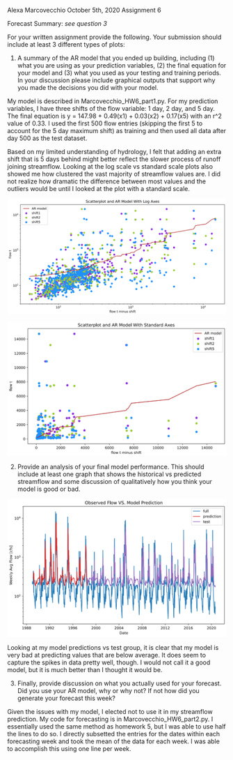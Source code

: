 Alexa Marcovecchio
October 5th, 2020
Assignment 6

Forecast Summary: *see question 3*


For your written assignment provide the following. Your submission should include at least 3 different types of plots:

1. A summary of the AR model that you ended up building, including (1) what you are using as your prediction variables, (2) the final equation for your model and (3) what you used as your testing and training periods. In your discussion please include graphical outputs that support why you made the decisions you did with your model.

  My model is described in Marcovecchio_HW6_part1.py.  For my prediction variables, I have three shifts of the flow variable: 1 day, 2 day, and 5 day.  The final equation is y = 147.98 + 0.49(x1) + 0.03(x2) + 0.17(x5) with an r^2 value of 0.33.  I used the first 500 flow entries (skipping the first 5 to account for the 5 day maximum shift) as training and then used all data after day 500 as the test dataset.



  Based on my limited understanding of hydrology, I felt that adding an extra shift that is 5 days behind might better reflect the slower process of runoff joining streamflow.  Looking at the log scale vs standard scale plots also showed me how clustered the vast majority of streamflow values are.  I did not realize how dramatic the difference between most values and the outliers would be until I looked at the plot with a standard scale.

  ![](assets/Marcovecchio_HW6-fa58ac92.png)

  ![](assets/Marcovecchio_HW6-d576882f.png)

2. Provide an analysis of your final model performance. This should include at least one graph that shows the historical vs predicted streamflow and some discussion of qualitatively how you think your model is good or bad.

![](assets/Marcovecchio_HW6-e43b20a4.png)

  Looking at my model predictions vs test group, it is clear that my model is very bad at predicting values that are below average.  It does seem to capture the spikes in data pretty well, though. I would not call it a good model, but it is much better than I thought it would be.

3. Finally, provide discussion on what you actually used for your forecast. Did you use your AR model, why or why not? If not how did you generate your forecast this week?

  Given the issues with my model, I elected not to use it in my streamflow prediction.  My code for forecasting is in Marcovecchio_HW6_part2.py. I essentially used the same method as homework 5, but I was able to use half the lines to do so.  I directly subsetted the entries for the dates within each forecasting week and took the mean of the data for each week.  I was able to accomplish this using one line per week.
